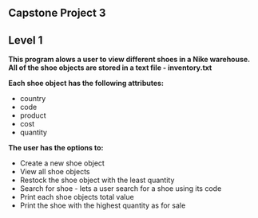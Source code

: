 ## Capstone Project 3 
## Level 1

__This program alows a user to view different shoes in a Nike warehouse.
All of the shoe objects are stored in a text file - inventory.txt__

__Each shoe object has the following attributes:__
* country
* code
* product
* cost
* quantity

__The user has the options to:__
* Create a new shoe object
* View all shoe objects
* Restock the shoe object with the least quantity
* Search for shoe - lets a user search for a shoe using its code
* Print each shoe objects total value
* Print the shoe with the highest quantity as for sale
